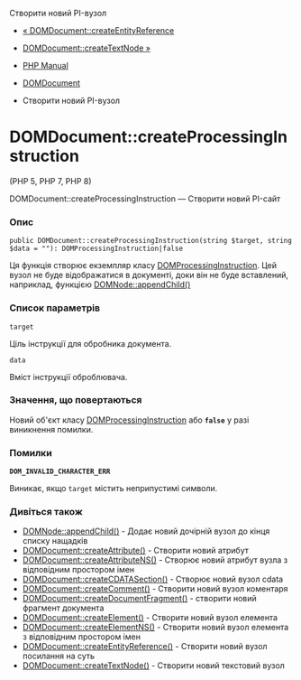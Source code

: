 Створити новий PI-вузол

-   [« DOMDocument::createEntityReference](domdocument.createentityreference.md)
    
-   [DOMDocument::createTextNode »](domdocument.createtextnode.md)
    
-   [PHP Manual](index.md)
    
-   [DOMDocument](class.domdocument.md)
    
-   Створити новий PI-вузол
    

# DOMDocument::createProcessingInstruction

(PHP 5, PHP 7, PHP 8)

DOMDocument::createProcessingInstruction — Створити новий PI-сайт

### Опис

```methodsynopsis
public DOMDocument::createProcessingInstruction(string $target, string $data = ""): DOMProcessingInstruction|false
```

Ця функція створює екземпляр класу [DOMProcessingInstruction](class.domprocessinginstruction.md). Цей вузол не буде відображатися в документі, доки він не буде вставлений, наприклад, функцією [DOMNode::appendChild()](domnode.appendchild.md)

### Список параметрів

`target`

Ціль інструкції для обробника документа.

`data`

Вміст інструкції оброблювача.

### Значення, що повертаються

Новий об'єкт класу [DOMProcessingInstruction](class.domprocessinginstruction.md) або **`false`** у разі виникнення помилки.

### Помилки

**`DOM_INVALID_CHARACTER_ERR`**

Виникає, якщо `target` містить неприпустимі символи.

### Дивіться також

-   [DOMNode::appendChild()](domnode.appendchild.md) - Додає новий дочірній вузол до кінця списку нащадків
-   [DOMDocument::createAttribute()](domdocument.createattribute.md) - Створити новий атрибут
-   [DOMDocument::createAttributeNS()](domdocument.createattributens.md) - Створює новий атрибут вузла з відповідним простором імен
-   [DOMDocument::createCDATASection()](domdocument.createcdatasection.md) - Створює новий вузол cdata
-   [DOMDocument::createComment()](domdocument.createcomment.md) - Створити новий вузол коментаря
-   [DOMDocument::createDocumentFragment()](domdocument.createdocumentfragment.md) - створити новий фрагмент документа
-   [DOMDocument::createElement()](domdocument.createelement.md) - Створити новий вузол елемента
-   [DOMDocument::createElementNS()](domdocument.createelementns.md) - Створити новий вузол елемента з відповідним простором імен
-   [DOMDocument::createEntityReference()](domdocument.createentityreference.md) - Створити новий вузол посилання на суть
-   [DOMDocument::createTextNode()](domdocument.createtextnode.md) - Створити новий текстовий вузол